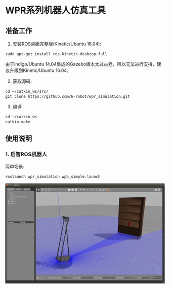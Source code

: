 # WPR系列机器人仿真工具

## 准备工作

1. 安装ROS桌面完整版(Kinetic/Ubuntu 16.04):
```
sudo apt-get install ros-kinetic-desktop-full
```
由于Indigo/Ubuntu 14.04集成的Gazebo版本太过古老，所以无法进行支持，建议升级到Kinetic/Ubuntu 16.04。

2. 获取源码:
```
cd ~/catkin_ws/src/
git clone https://github.com/6-robot/wpr_simulation.git
```
3. 编译
```
cd ~/catkin_ws
catkin_make
```

## 使用说明

### 1. 启智ROS机器人
简单场景:
```
roslaunch wpr_simulation wpb_simple.launch
```
![wpb_simple pic](./media/wpb_simple.png)

